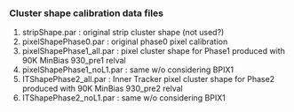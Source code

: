 ### Cluster shape calibration data files

1. stripShape.par : original strip cluster shape (not used?)
2. pixelShapePhase0.par  : original phase0 pixel calibration
3. pixelShapePhase1_all.par  : pixel cluster shape for Phase1 produced with 90K MinBias 930_pre1 relval 
4. pixelShapePhase1_noL1.par : same w/o considering BPIX1
4. ITShapePhase2_all.par : Inner Tracker pixel cluster shape for Phase2 produced with 90K MinBias 930_pre2 relval  
4. ITShapePhase2_noL1.par : same w/o considering BPIX1
